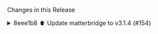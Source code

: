 Changes in this Release

<details><summary>8eee1b8 ⬆️ Update matterbridge to v3.1.4 (#154)</summary>
⬆️ Update matterbridge to v3.1.4 (#154)

---

### Release Notes

<details>
<summary>Luligu/matterbridge (matterbridge)</summary>

###
[`v3.1.4`](https://redirect.github.com/Luligu/matterbridge/blob/HEAD/CHANGELOG.md#314---2025-07-16)

[Compare
Source](https://redirect.github.com/Luligu/matterbridge/compare/04049c4224a8b6068e427b1664576c1547c2c100...3.1.4)

##### Added

- \[frontend]: Added support for p12 certificates. Add cert.p12 and
cert.pass in the '.matterbridge/cert' directory. If both .p12 and
cert.pem are present, only the .p12 will be used. See the README.md for
more info.
- \[frontend]: Added support for p12 certificates with mTLS: both the
server and the client must present the correct certificate. Add the
parameter '-mtls'. See the README.md for more info.
- \[frontend]: Improved test units on Frontend class (total coverage
98%).

##### Changed

- \[package]: Updated dependencies.
- \[network]: Refactor network logging to improve clarity and update
logging format.

##### Fixed

- \[bin]: Updated matterbridge bin.

<a href="https://www.buymeacoffee.com/luligugithub">
  <img src="bmc-button.svg" alt="Buy me a coffee" width="80">
</a>

###
[`v3.1.4-dev-20250715-04049c4`](https://redirect.github.com/Luligu/matterbridge/compare/075e7229c0a3a8ca1923df17e969ea4175808a0c...04049c4224a8b6068e427b1664576c1547c2c100)

[Compare
Source](https://redirect.github.com/Luligu/matterbridge/compare/075e7229c0a3a8ca1923df17e969ea4175808a0c...04049c4224a8b6068e427b1664576c1547c2c100)

###
[`v3.1.4-dev-20250715-075e722`](https://redirect.github.com/Luligu/matterbridge/compare/3.1.3...075e7229c0a3a8ca1923df17e969ea4175808a0c)

[Compare
Source](https://redirect.github.com/Luligu/matterbridge/compare/3.1.3...075e7229c0a3a8ca1923df17e969ea4175808a0c)

</details>

---

This PR was generated by [Mend Renovate](https://mend.io/renovate/).
View the [repository job
log](https://developer.mend.io/github/L2jLiga/ha-addons).

<!--renovate-debug:eyJjcmVhdGVkSW5WZXIiOiI0MS4yMy4yIiwidXBkYXRlZEluVmVyIjoiNDEuMjMuMiIsInRhcmdldEJyYW5jaCI6Im1hc3RlciIsImxhYmVscyI6WyJkZXBlbmRlbmNpZXMiLCJuby1zdGFsZSJdfQ==-->

Co-authored-by: renovate[bot] <29139614+renovate[bot]@users.noreply.github.com></details>